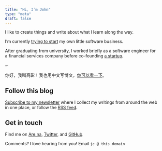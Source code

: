 ```yaml
---
title: "Hi, I’m John"
type: "meta"
draft: false
---
```


I like to create things and write about what I learn along the way.

I’m currently [trying to start](https://undo.studio) my own little software business.

After graduating from university, I worked briefly as a software engineer for a financial services company before co-founding [a startup](https://web.archive.org/web/20220713045101/https://www.businessinsider.com/peachpay-one-click-checkout-woocommerce-fintech-payments-bolt-fast-2021-4).

~

你好，我叫高彰！我也用中文写博文，[你可以看一下](https://gaozhang.co)。

## Follow this blog

[Subscribe to my newsletter](https://buttondown.email/john) where I collect my writings from around the web in one place, or follow the [RSS feed](index.xml).

## Get in touch

Find me on [Are.na](https://www.are.na/john-jago), [Twitter](https://twitter.com/johncjago/), and [GitHub](https://github.com/johnjago).

Comments? I love hearing from you! Email `jc @ this domain`
